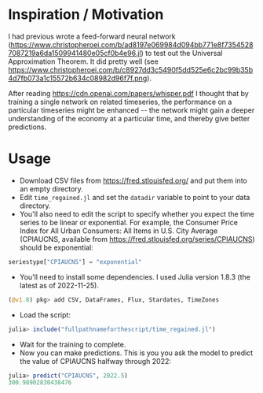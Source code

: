 # Inspiration / Motivation

I had previous wrote a feed-forward neural network
(https://www.christopheroei.com/b/ad8197e069984d094bb771e8f73545287087219a6da1509941480e05cf0b4e96.jl)
to test out the Universal Approximation Theorem. It did pretty well (see
https://www.christopheroei.com/b/c8927dd3c5490f5dd525e6c2bc99b35b4d7fb073a1c15572b634c08982d96f7f.png).

After reading https://cdn.openai.com/papers/whisper.pdf
I thought that by training a single network on related timeseries, the performance on a
particular timeseries might be enhanced -- the network might gain a deeper understanding
of the economy at a particular time, and thereby give better predictions.

# Usage

* Download CSV files from https://fred.stlouisfed.org/ and put them into an empty directory.
* Edit `time_regained.jl` and set the `datadir` variable to point to your data directory.
* You'll also need to edit the script to specify whether you expect the time series to be linear or exponential. For example, the Consumer Price Index for All Urban Consumers: All Items in U.S. City Average (CPIAUCNS, available from https://fred.stlouisfed.org/series/CPIAUCNS) should be exponential:
```Julia
seriestype["CPIAUCNS"] = "exponential"
```
* You'll need to install some dependencies. I used Julia version 1.8.3 (the latest as of 2022-11-25).
```Julia
(@v1.8) pkg> add CSV, DataFrames, Flux, Stardates, TimeZones
```
* Load the script:
```Julia
julia> include("fullpathnameforthescript/time_regained.jl")
```
* Wait for the training to complete.
* Now you can make predictions. This is you you ask the model to predict the value of CPIAUCNS halfway through 2022:
```Julia
julia> predict("CPIAUCNS", 2022.5)
300.98902830438476
```
